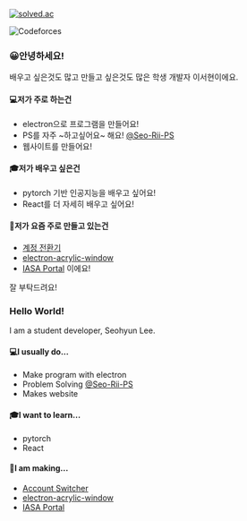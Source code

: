 [![solved.ac](http://mazassumnida.wtf/api/v2/generate_badge?boj=seorii)](https://solved.ac/seorii)

![Codeforces](https://run.kaist.ac.kr/badges/codeforces/seorii.svg)
### 😀안녕하세요!
배우고 싶은것도 많고 만들고 싶은것도 많은 학생 개발자 이서현이에요.
#### 💻저가 주로 하는건
 * electron으로 프로그램을 만들어요!
 * PS를 자주 ~하고싶어요~ 해요! [@Seo-Rii-PS](https://github.com/orgs/Seo-Rii-PS/)
 * 웹사이트를 만들어요!
#### 🎓저가 배우고 싶은건
 * pytorch 기반 인공지능을 배우고 싶어요!
 * React를 더 자세히 배우고 싶어요!
#### 🔧저가 요즘 주로 만들고 있는건
 *  [계정 전환기](https://github.com/Seo-Rii/switchAccounts)
 *  [electron-acrylic-window](https://github.com/Seo-Rii/electron-acrylic-window)
 *  [IASA Portal](https://github.com/IASA-Null/IASA-Frontend) 이에요!  
   
 잘 부탁드려요!
 
 ### Hello World!
I am a student developer, Seohyun Lee.
#### 💻I usually do...
 * Make program with electron
 * Problem Solving [@Seo-Rii-PS](https://github.com/orgs/Seo-Rii-PS/)
 * Makes website
#### 🎓I want to learn...
 * pytorch
 * React
#### 🔧I am making...
 *  [Account Switcher](https://github.com/Seo-Rii/switchAccounts)
 *  [electron-acrylic-window](https://github.com/Seo-Rii/electron-acrylic-window)
 *  [IASA Portal](https://github.com/IASA-Null/IASA-Frontend)
 
